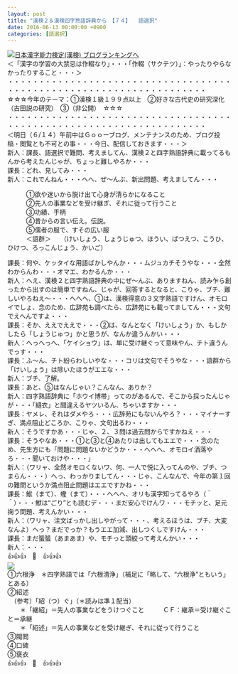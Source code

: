 ```yaml
---
layout: post
title: "漢検２＆漢検四字熟語辞典から　【７４】　　語選択"
date: 2016-06-13 00:00:00 +0900
categories: [語選択]
---
```


[![](/syuusyuu9701/assets/images/漢検２＆漢検四字熟語辞典から-【７４】-語選択-br_c_3028_1.gif)](http://blog.with2.net/link.php?1659096:3028 "日本漢字能力検定(漢検) ブログランキングへ")[日本漢字能力検定(漢検) ブログランキングへ](http://blog.with2.net/link.php?1659096:3028)  
＜「漢字の学習の大禁忌は作輟なり」・・・「作輟（サクテツ）」：やったりやらなかったりすること・・・＞  
・・・・・・・・・・・・・・・・・・・・・・・・・・・・・・・・・・・・・・・・・・・・・・・・・・・・・・・・・・・・・・・・・・・・  
☆☆☆今年のテーマ：①漢検１級１９９点以上　②好きな古代史の研究深化（古田説の研究）　③（非公開）　☆☆☆　　  
・・・・・・・・・・・・・・・・・・・・・・・・・・・・・・・・・・・・・・・・・・・・・・・・・・・・・・・・・・・・・・・・・・・・  
＜明日（６/１４）午前中はＧｏｏーブログ、メンテナンスのため、ブログ投稿・閲覧とも不可との事・・・今日、配信しておきます・・・＞  
新人：課長、語選択で難問、考えましてん、漢検２と四字熟語辞典に載ってるもんから考えたんじゃが、ちょっと難しやろか・・・  
課長：どれ、見してみ・・・  
新人：これでんねん・・・へへ、ぜ～んぶ、新出問題、考えましてん・・・  
  
　　　①欲や迷いから脱け出て心身が清らかになること  
　　　②先人の事業などを受け継ぎ、それに従って行うこと  
　　　③功績、手柄  
　　　④昔からの言い伝え。伝説。  
　　　⑤儒者の服で、すその広い服  
　　　＜語群＞　　（けいしょう、しょうじゅつ、ほうい、ばつえつ、こうひ、ひけつ、ろっこんじょう、かいご）  
  
課長：何や、ケッタイな用語ばかしやんか・・・ムジュカチそうやな・・・全然わからんわ・・・オマエ、わかるんか・・・  
新人：へえ、漢検２と四字熟語辞典の中にぜ～んぶ、ありますねん、読み乍ら創ったから出すのは簡単ですねん、じゃが、回答するとなると、こりゃ、ブチ、難しいやろねえ～・・・へへへ、①は、漢検得意の３文字熟語ですけん、オモロイでしょ、念のため、広辞苑も調べたら、広辞苑にも載ってましてん・・・文句でえへんですよ・・・  
課長：そか、ええでええで・・・②は、なんとなく「けいしょう」か、もしかしたら「しょうじゅつ」かと思うが、なんか違うんかい・・・  
新人：へっへっへ、「ケイショウ」は、単に受け継ぐって意味やん、チト違うんでっす・・・  
課長：ふ～ん、チト紛らわしいやな・・・コリは文句でそうやな・・・語群から「けいしょう」は除いたほうがエエな・・・  
新人：ブチ、了解。  
課長：あと、⑤はなんじゃい？こんなん、ありか？  
新人：四字熟語辞典に「ホウイ博帯」ってのがあるんで、そこから採ったんじゃが・・・「縫衣」と間違えるヤツいるん、ちゃいますか・・・  
課長：ヤメレ、それはダメやろ・・・広辞苑にもないんやろ？・・・マイナーすぎ、満点阻止どころか、こりゃ、文句出るわ・・・  
新人：そうですかあ・・・じゃ、２、３問は過去問からですかねえ・・・　  
課長：そうやなあ・・・①と③と④あたりは出してもエエで・・・念のため、先生方にも「問題に問題ないかどうか・・・へへへ、オモロイ洒落やろ・・・聞いておけや・・・」  
新人：（ワリャ、全然オモロくないワ、何、一人で悦に入ってんのや、ブチ、つまらん・・・）へっ、わっかりましてん・・・じゃ、こんなんで、今年の第１回の難問というか満点阻止問題はエエですかね・・・  
課長：鮲（まて）、蟶（まて）・・・へへへ、オリも漢字知ってるやろ（＾＾）・・・鮲は“ごり”とも読むデ・・・まだ安心でけんワ・・・モチッと、足元掬う問題、考えんかい・・・  
新人：（ワリャ、注文ばっかし出しやがって・・・、考えるほうは、ブチ、大変なんよ）へっ？まだでっか？もうエエ加減、出しつくしですけん・・・  
課長：まだ蜑蜑（あまあま）や、モチっと頭絞って考えんかい・・・  
新人：・・・  
👍👍👍　🐒　👍👍👍  
![](/syuusyuu9701/assets/images/漢検２＆漢検四字熟語辞典から-【７４】-語選択-785031d07aa5b7b9cc397adf57748ccf.png)  
①六根浄　＊四字熟語では「六根清浄」（補足に「略して、“六根浄”ともいう」とある）　  
②紹述  
　（参考）「紹（つ）ぐ」（＊読みは準１配当）  
　　＊「継紹」＝先人の事業などをうけつぐこと　　　ＣＦ：継承＝受け継ぐこと＝承継  
　　＊「紹述」＝先人の事業などを受け継ぎ、それに従って行うこと  
③閥閲  
④口碑  
⑤褒衣  
👍👍👍　🐒　👍👍👍  
  
  
  
  